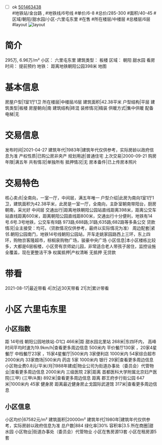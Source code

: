 - [ ] ok [501463438](https://bj.5i5j.com/ershoufang/501463438.html)  
 #地铁站/金台路 ,  #地铁线/6号线
#单价/6-8 #总价/285-300 #面积/40-45   #区域/朝阳/甜水园/小区-六里屯东里 #在售 #所在楼层/中楼层 #总楼层/6层 #layout 
![layout](http://image2a.5i5j.com/bdir/layout/58d8aced1a75412190244386071170b1.jpg_P5.jpg) 
# 简介 
 295万,  6.96万/m² 
小区： 六里屯东里
建筑类型： 板楼
区域： 朝阳 甜水园
看房时间： 提前预约
地铁： 距离地铁朝阳公园398米 地图
# 基本信息 
 房屋户型|1室1厅1卫
所在楼层|中楼层/6层
建筑面积|42.38平米
户型结构|平层
建筑类型|板楼
房屋朝向|南
建筑结构|砖混
装修情况|精装
供暖方式|集中供暖
配备电梯|无
# 交易信息 
 发布时间|2021-04-27
建筑年代|1983年|建筑年代仅供参考，实际房龄以政府信息为准
产权性质|已购公房非央产
规划用途|普通住宅
上次交易|2000-09-21
购房年限|满五年
共有情况|单独所有
抵押情况|无
房本备件|已上传房本照片
# 交易特色 
 核心卖点|全南向，一室一厅，中间层，满五年唯一
户型介绍|此房为南向1室1厅1卫，建筑面积为42.38平米，此房是一室一厅，全南向，主卧室朝南带阳台，厨房朝南，采光好 中间层
交通出行|距离地铁朝阳公园站直线距离398米，距离公交车站直线距离600米，距离朝阳公园直线距800米，交通出行十分便利，地铁有14号.6号.3号地铁，公交车有9路 973路;688路;31路;635路;682路等多条公交
贷款情况|业主接受：均可。（贷款情况仅供参考，最终以实际情况为准）
周边配套|紧邻.朝阳公园南门，地铁14号线朝阳公园站，开车走姚家园路西上三环，东上四环，购物京客隆超市，棕榈泉购物广场，骏豪中央广场
小区信息|本小区楼栋比较多，大都是6层板楼，小区旁有京师幼儿园，非常适合老人带孩子居住，监控设施全覆盖，现在更整洁干净
权属抵押|产权清晰 无抵押 无贷款
# 带看 
 2021-08-17|最近带看	 4|次|近30天带看	 21|次|累计带看
# 小区 六里屯东里
## 小区指数 
 距 14号线 朝阳公园地铁站-D1口 466米|距 甜水园北里站 268米|东四环内， 高峰时间平均时速为19.9km/h|查看更多周边信息
500米内 平价餐厅130家 ，20家4星餐厅
中档餐厅23家 ，15家4星餐厅|500米内 3家便利店
1000米内 54家综合超市
2000米内 33家商场|500米内 药店 5家
1000米内 银行 29家|查看更多周边信息
小区物业费0.8元/平米/月|1988年建成|物业公司为街道办事处（委员会）代管物业|查看更多周边信息
2000米内 三级医院 2家|距离 首都医科大学附属北京妇产医院(三甲) (三甲/A类) 892米|查看更多周边信息
距离 郡王府步行街公园 647米|1000米内 45家 健身房
距离最近健身房止戈国际武道馆 317米|查看更多周边信息
## 小区信息 
 小区均价|67582元/m²
建筑面积|20000m²
建筑年代|1980年|建筑年代仅供参考，实际房龄以政府信息为准
总户数|884
绿化率|30%
容积率|3.5
所在商圈|甜水园
小区物业|街道办事处（委员会）代管物业
小区在售房源13套
小区在租房源5套
